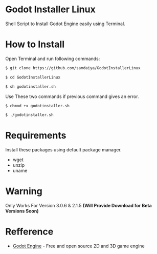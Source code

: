 # Godot Installer Linux
Shell Script to Install Godot Engine easily using Terminal.

# How to Install
Open Terminal and run following commands:
```bash
$ git clone https://github.com/samdaiya/GodotInstallerLinux
```
```bash
$ cd GodotInstallerLinux
```
```bash
$ sh godotinstaller.sh
```
Use These two commands if previous command gives an error.
```bash
$ chmod +x godotinstaller.sh
```
```bash
$ ./godotinstaller.sh
```

# Requirements
Install these packages using default package manager.
* wget
* unzip
* uname

# Warning
Only Works For Version 3.0.6  & 2.1.5 **(Will Provide Download for Beta Versions Soon)**

# Refference
* [Godot Engine][1] - Free and open source 2D and 3D game engine

[1]: https://godotengine.org
